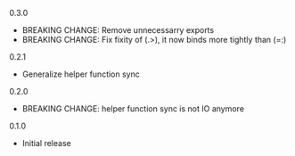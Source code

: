 0.3.0

* BREAKING CHANGE: Remove unnecessarry exports
* BREAKING CHANGE: Fix fixity of (.>), it now binds more tightly than (=:)

0.2.1

* Generalize helper function sync

0.2.0

* BREAKING CHANGE: helper function sync is not IO anymore

0.1.0

* Initial release
